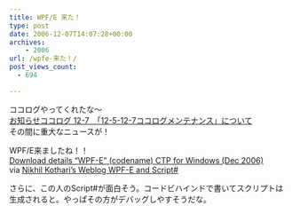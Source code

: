 ```yaml
---
title: WPF/E 来た！
type: post
date: 2006-12-07T14:07:28+00:00
archives:
    - 2006
url: /wpfe-来た！/
post_views_count:
  - 694

---
```

ココログやってくれたな～  
[お知らせココログ 12-7　「12-5-12-7ココログメンテナンス」について][1]  
その間に重大なニュースが！

WPF/E来ましたね！！  
[Download details “WPF-E” (codename) CTP for Windows (Dec 2006)][2]  
via [Nikhil Kothari&#8217;s Weblog WPF-E and Script#][3]

さらに、この人のScript#が面白そう。コードビハインドで書いてスクリプトは生成されると。やっぱその方がデバッグしやすそうだな。

 [1]: http://info.cocolog-nifty.com/info/2006/12/127125127_114b.html
 [2]: http://www.microsoft.com/downloads/details.aspx?FamilyId=A3E29817-F841-46FC-A1D2-CEDC1ED5C948&displaylang=en
 [3]: http://www.nikhilk.net/Entry.aspx?id=146